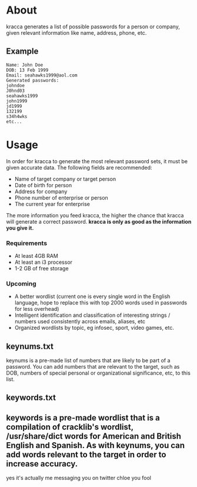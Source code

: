 # About
kracca generates a list of possible passwords for a person or company, given 
relevant information like name, address, phone, etc. 

## Example 
```
Name: John Doe
DOB: 13 Feb 1999
Email: seahawks1999@aol.com
Generated passwords: 
johndoe 
J0hnd03
seahawks1999
john1999
jd1999
132199
s34h4wks
etc...
```

# Usage 
In order for kracca to generate the most relevant password sets, it must be given accurate data. The following fields are recommended: 
* Name of target company or target person 
* Date of birth for person 
* Address for company
* Phone number of enterprise or person
* The current year for enterprise 

The more information you feed kracca, the higher the chance that kracca will generate a correct password. **kracca is only as good as the information you give it.**

### Requirements 
* At least 4GB RAM 
* At least an i3 processor 
* 1-2 GB of free storage

### Upcoming
* A better wordlist (current one is every single word in the English language, hope to replace this with top 2000 words used in passwords for less overhead) 
* Intelligent identification and classification of interesting strings / numbers used consistently across emails, aliases, etc
* Organized wordlists by topic, eg infosec, sport, video games, etc. 

## keynums.txt 

keynums is a pre-made list of numbers that are likely to be part of a password. You can add numbers that are relevant to the target, such as DOB, numbers of special personal or organizational significance, etc, to this list. 

## keywords.txt 

keywords is a pre-made wordlist that is a compilation of cracklib's wordlist, /usr/share/dict words for American and British English and Spanish. As with keynums, you can add words relevant to the target in order to increase accuracy.
---
yes it's actually me messaging you on twitter chloe you fool 
